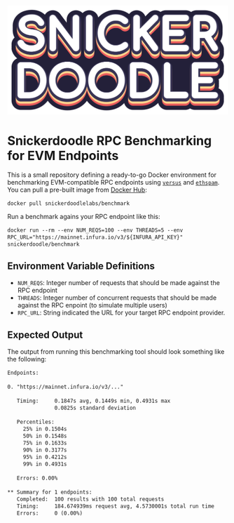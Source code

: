 [![alt](/snickerdoodle.png)](https://snickerdoodlelabs.io)

# Snickerdoodle RPC Benchmarking for EVM Endpoints

This is a small repository defining a ready-to-go Docker environment for benchmarking EVM-compatible 
RPC endpoints using [`versus`](https://github.com/INFURA/versus) and [`ethspam`](https://github.com/shazow/ethspam). 
You can pull a pre-built image from [Docker Hub](https://hub.docker.com/repository/docker/snickerdoodlelabs/benchmark):

```shell
docker pull snickerdoodlelabs/benchmark
```

Run a benchmark agains your RPC endpoint like this:

```shell
docker run --rm --env NUM_REQS=100 --env THREADS=5 --env RPC_URL="https://mainnet.infura.io/v3/${INFURA_API_KEY}" snickerdoodle/benchmark
```

## Environment Variable Definitions

- `NUM_REQS`: Integer number of requests that should be made against the RPC endpoint
- `THREADS`: Integer number of concurrent requests that should be made against the RPC enpoint (to simulate multiple users)
- `RPC_URL`: String indicated the URL for your target RPC endpoint provider. 

## Expected Output

The output from running this benchmarking tool should look something like the following:

```shell
Endpoints:

0. "https://mainnet.infura.io/v3/..."

   Timing:     0.1847s avg, 0.1449s min, 0.4931s max
               0.0825s standard deviation

   Percentiles:
     25% in 0.1504s
     50% in 0.1548s
     75% in 0.1633s
     90% in 0.3177s
     95% in 0.4212s
     99% in 0.4931s

   Errors: 0.00%

** Summary for 1 endpoints:
   Completed:  100 results with 100 total requests
   Timing:     184.674939ms request avg, 4.5730001s total run time
   Errors:     0 (0.00%)
```
